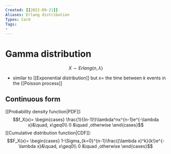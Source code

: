 ```yaml
---
Created: [[2022-09-21]]
Aliases: Erlang distribution
Types: Card
Tags: 
- 
---
```

# Gamma distribution
$$X\sim Erlang (n,\lambda)$$
- similar to [[Exponential distribution]] but $x=$ the time between $k$ events in the [[Poisson process]]
## Continuous form
[[Probability density function|PDF]]: 
$$f_X(x)=
\begin{cases}
\frac{1}{(n-1)!}\lambda^nx^{n-1}e^{-\lambda x}&\quad, x\geq0\\
0 &\quad ,otherwise
\end{cases}$$
[[Cumulative distribution function|CDF]]: 
$$F_X(x)=
\begin{cases}
1-\Sigma_{k=0}^{n-1}\frac{(\lambda x)^k}{k!}e^{-\lambda x}&\quad, x\geq0\\
0 &\quad ,otherwise
\end{cases}$$
